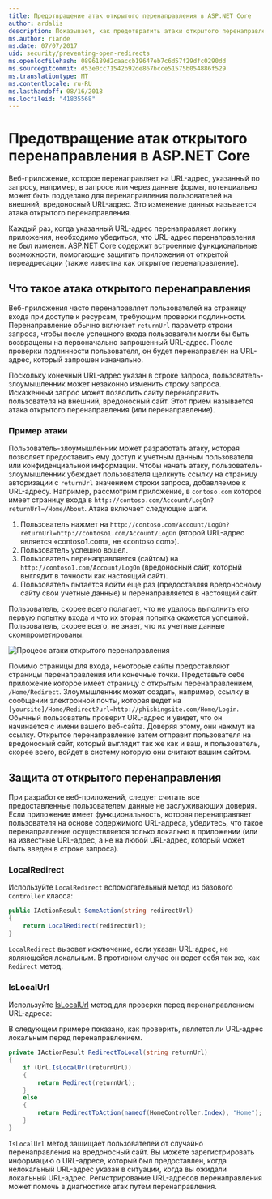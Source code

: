 ```yaml
---
title: Предотвращение атак открытого перенаправления в ASP.NET Core
author: ardalis
description: Показывает, как предотвратить атаки открытого перенаправления в приложении ASP.NET Core
ms.author: riande
ms.date: 07/07/2017
uid: security/preventing-open-redirects
ms.openlocfilehash: 0896189d2caaccb19647eb7c6d57f29dfc0290dd
ms.sourcegitcommit: d53e0cc71542b92de867bcce51575b054886f529
ms.translationtype: MT
ms.contentlocale: ru-RU
ms.lasthandoff: 08/16/2018
ms.locfileid: "41835568"
---
```

# <a name="prevent-open-redirect-attacks-in-aspnet-core"></a>Предотвращение атак открытого перенаправления в ASP.NET Core

Веб-приложение, которое перенаправляет на URL-адрес, указанный по запросу, например, в запросе или через данные формы, потенциально может быть подделано для перенаправления пользователей на внешний, вредоносный URL-адрес. Это изменение данных называется атака открытого перенаправления.

Каждый раз, когда указанный URL-адрес перенаправляет логику приложения, необходимо убедиться, что URL-адрес перенаправления не был изменен. ASP.NET Core содержит встроенные функциональные возможности, помогающие защитить приложения от открытой переадресации (также известна как открытое перенаправление).

## <a name="what-is-an-open-redirect-attack"></a>Что такое атака открытого перенаправления

Веб-приложения часто перенаправляет пользователей на страницу входа при доступе к ресурсам, требующим проверки подлинности. Перенаправление обычно включает `returnUrl` параметр строки запроса, чтобы после успешного входа пользователи могли бы быть возвращены на первоначально запрошенный URL-адрес. После проверки подлинности пользователя, он будет перенаправлен на URL-адрес, который запрошен изначально.

Поскольку конечный URL-адрес указан в строке запроса, пользователь-злоумышленник может незаконно изменить строку запроса. Искаженный запрос может позволить сайту перенаправить пользователя на внешний, вредоносный сайт. Этот прием называется атака открытого перенаправления (или перенаправление).

### <a name="an-example-attack"></a>Пример атаки

Пользователь-злоумышленник может разработать атаку, которая позволяет предоставить ему доступ к учетным данным пользователя или конфиденциальной информации. Чтобы начать атаку, пользователь-злоумышленник убеждает пользователя щелкнуть ссылку на страницу авторизации с `returnUrl` значением строки запроса, добавляемое к URL-адресу. Например, рассмотрим приложение, в `contoso.com` которое имеет страницу входа в `http://contoso.com/Account/LogOn?returnUrl=/Home/About`. Атака включает следующие шаги.

1. Пользователь нажмет на `http://contoso.com/Account/LogOn?returnUrl=http://contoso1.com/Account/LogOn` (второй URL-адрес является «contoso**1**.com», не «contoso.com»).
2. Пользователь успешно вошел.
3. Пользователь перенаправляется (сайтом) на `http://contoso1.com/Account/LogOn` (вредоносный сайт, который выглядит в точности как настоящий сайт).
4. Пользователь пытается войти еще раз (предоставляя вредоносному сайту свои учетные данные) и перенаправляется в настоящий сайт.

Пользователь, скорее всего полагает, что не удалось выполнить его первую попытку входа и что их вторая попытка окажется успешной. Пользователь, скорее всего, не знает, что их учетные данные скомпрометированы.

![Процесс атаки открытого перенаправления](preventing-open-redirects/_static/open-redirection-attack-process.png)

Помимо страницы для входа, некоторые сайты предоставляют страницы перенаправления или конечные точки. Представьте себе приложение которое имеет страницу с открытым перенаправлением, `/Home/Redirect`. Злоумышленник может создать, например, ссылку в сообщении электронной почты, которая ведет на `[yoursite]/Home/Redirect?url=http://phishingsite.com/Home/Login`. Обычный пользователь проверит URL-адрес и увидет, что он начинается с имени вашего веб-сайта. Доверяя этому, они нажмут на ссылку. Открытое перенаправление затем отправит пользователя на вредоносный сайт, который выглядит так же как и ваш, и пользователь, скорее всего, войдет в систему которую они считают вашим сайтом.

## <a name="protecting-against-open-redirect-attacks"></a>Защита от открытого перенаправления

При разработке веб-приложений, следует считать все предоставленные пользователем данные не заслуживающих доверия. Если приложение имеет функциональность, которая перенаправляет пользователя на основе содержимого URL-адреса, убедитесь, что такое перенаправление осуществляется только локально в приложении (или на известные URL-адрес, а не на любой URL-адрес, который может быть введен в строке запроса).

### <a name="localredirect"></a>LocalRedirect

Используйте `LocalRedirect` вспомогательный метод из базового `Controller` класса:

```csharp
public IActionResult SomeAction(string redirectUrl)
{
    return LocalRedirect(redirectUrl);
}
```

`LocalRedirect` вызовет исключение, если указан URL-адрес, не являющейся локальным. В противном случае он ведет себя так же, как `Redirect` метод.

### <a name="islocalurl"></a>IsLocalUrl

Используйте [IsLocalUrl](/dotnet/api/Microsoft.AspNetCore.Mvc.IUrlHelper?view=aspnetcore-2.0#Microsoft_AspNetCore_Mvc_IUrlHelper_IsLocalUrl_System_String_) метод для проверки перед перенаправлением URL-адреса:

В следующем примере показано, как проверить, является ли URL-адрес локальным перед перенаправлением.

```csharp
private IActionResult RedirectToLocal(string returnUrl)
{
    if (Url.IsLocalUrl(returnUrl))
    {
        return Redirect(returnUrl);
    }
    else
    {
        return RedirectToAction(nameof(HomeController.Index), "Home");
    }
}
```

`IsLocalUrl` метод защищает пользователей от случайно перенаправления на вредоносный сайт. Вы можете зарегистрировать информацию о URL-адресе, который был предоставлен, когда нелокальный URL-адрес указан в ситуации, когда вы ожидали локальный URL-адрес. Регистрирование URL-адресов перенаправления может помочь в диагностике атак путем перенаправления.
